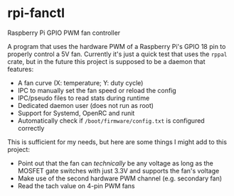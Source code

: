 # rpi-fanctl
Raspberry Pi GPIO PWM fan controller

A program that uses the hardware PWM of a Raspberry Pi's GPIO 18 pin to properly control a 5V fan. Currently it's just a quick test that uses the `rppal` crate, but in the future this project is supposed to be a daemon that features:
- A fan curve (X: temperature; Y: duty cycle)
- IPC to manually set the fan speed or reload the config
- IPC/pseudo files to read stats during runtime
- Dedicated daemon user (does not run as root)
- Support for Systemd, OpenRC and runit
- Automatically check if `/boot/firmware/config.txt` is configured correctly

This is sufficient for my needs, but here are some things I might add to this project:
- Point out that the fan can *technically* be any voltage as long as the MOSFET gate switches with just 3.3V and supports the fan's voltage
- Make use of the second hardware PWM channel (e.g. secondary fan)
- Read the tach value on 4-pin PWM fans